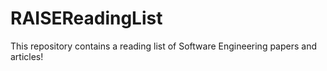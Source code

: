 # RAISEReadingList
This repository contains a reading list of Software Engineering papers and articles!
